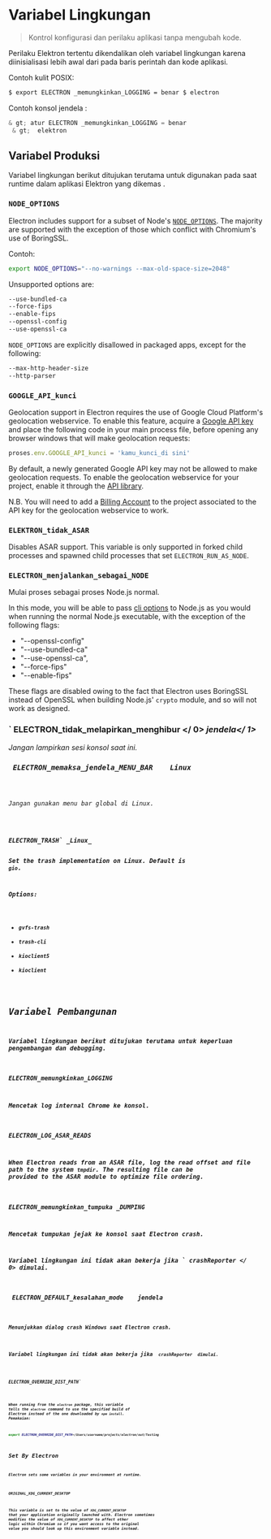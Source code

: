 # Variabel Lingkungan

> Kontrol konfigurasi dan perilaku aplikasi tanpa mengubah kode.

Perilaku Elektron tertentu dikendalikan oleh variabel lingkungan karena diinisialisasi lebih awal dari pada baris perintah dan kode aplikasi.

Contoh kulit POSIX:

```sh
$ export ELECTRON _memungkinkan_LOGGING = benar $ electron
```

Contoh konsol jendela :

```powershell
& gt; atur ELECTRON _memungkinkan_LOGGING = benar
 & gt;  elektron
```

## Variabel Produksi

Variabel lingkungan berikut ditujukan terutama untuk digunakan pada saat runtime dalam aplikasi Elektron yang dikemas .

### `NODE_OPTIONS`

Electron includes support for a subset of Node's [`NODE_OPTIONS`](https://nodejs.org/api/cli.html#cli_node_options_options). The majority are supported with the exception of those which conflict with Chromium's use of BoringSSL.

Contoh:

```sh
export NODE_OPTIONS="--no-warnings --max-old-space-size=2048"
```

Unsupported options are:

```sh
--use-bundled-ca
--force-fips
--enable-fips
--openssl-config
--use-openssl-ca
```

`NODE_OPTIONS` are explicitly disallowed in packaged apps, except for the following:

```sh
--max-http-header-size
--http-parser
```

### `GOOGLE_API_kunci`

Geolocation support in Electron requires the use of Google Cloud Platform's geolocation webservice. To enable this feature, acquire a [Google API key](https://developers.google.com/maps/documentation/geolocation/get-api-key) and place the following code in your main process file, before opening any browser windows that will make geolocation requests:

```javascript
proses.env.GOOGLE_API_kunci = 'kamu_kunci_di sini'
```

By default, a newly generated Google API key may not be allowed to make geolocation requests. To enable the geolocation webservice for your project, enable it through the [API library](https://console.cloud.google.com/apis/library).

N.B. You will need to add a [Billing Account](https://cloud.google.com/billing/docs/how-to/payment-methods#add_a_payment_method) to the project associated to the API key for the geolocation webservice to work.

### `ELEKTRON_tidak_ASAR`

Disables ASAR support. This variable is only supported in forked child processes and spawned child processes that set `ELECTRON_RUN_AS_NODE`.

### `ELECTRON_menjalankan_sebagai_NODE`

Mulai proses sebagai proses Node.js normal.

In this mode, you will be able to pass [cli options](https://nodejs.org/api/cli.html) to Node.js as you would when running the normal Node.js executable, with the exception of the following flags:

* "--openssl-config"
* "--use-bundled-ca"
* "--use-openssl-ca",
* "--force-fips"
* "--enable-fips"

These flags are disabled owing to the fact that Electron uses BoringSSL instead of OpenSSL when building Node.js' `crypto` module, and so will not work as designed.

### ` ELECTRON_tidak_melapirkan_menghibur </ 0>  <em x-id="4"> jendela</ 1></h3>

<p spaces-before="0">Jangan lampirkan sesi konsol saat ini.</p>

<h3 spaces-before="0"><code> ELECTRON_memaksa_jendela_MENU_BAR </ 0>  <em x-id="4"> Linux </ 1></h3>

<p spaces-before="0">Jangan gunakan menu bar global di Linux.</p>

<h3 spaces-before="0"><code>ELECTRON_TRASH` _Linux_

Set the trash implementation on Linux. Default is `gio`.

Options:

* `gvfs-trash`
* `trash-cli`
* `kioclient5`
* `kioclient`

## Variabel Pembangunan

Variabel lingkungan berikut ditujukan terutama untuk keperluan pengembangan dan debugging.

### `ELECTRON_memungkinkan_LOGGING`

Mencetak log internal Chrome ke konsol.

### `ELECTRON_LOG_ASAR_READS`

When Electron reads from an ASAR file, log the read offset and file path to the system `tmpdir`. The resulting file can be provided to the ASAR module to optimize file ordering.

### `ELECTRON_memungkinkan_tumpuka _DUMPING`

Mencetak tumpukan jejak ke konsol saat Electron crash.

Variabel lingkungan ini tidak akan bekerja jika ` crashReporter </ 0> dimulai.</p>

<h3 spaces-before="0"><code> ELECTRON_DEFAULT_kesalahan_mode </ 0>  <em x-id="4"> jendela </ 1></h3>

<p spaces-before="0">Menunjukkan dialog crash Windows saat Electron crash.</p>

<p spaces-before="0">Variabel lingkungan ini tidak akan bekerja jika <code> crashReporter </ 0> dimulai.</p>

<h3 spaces-before="0"><code>ELECTRON_OVERRIDE_DIST_PATH`</h3>

When running from the `electron` package, this variable tells the `electron` command to use the specified build of Electron instead of the one downloaded by `npm install`. Pemakaian:

```sh
export ELECTRON_OVERRIDE_DIST_PATH=/Users/username/projects/electron/out/Testing
```

## Set By Electron

Electron sets some variables in your environment at runtime.

### `ORIGINAL_XDG_CURRENT_DESKTOP`

This variable is set to the value of `XDG_CURRENT_DESKTOP` that your application originally launched with.  Electron sometimes modifies the value of `XDG_CURRENT_DESKTOP` to affect other logic within Chromium so if you want access to the _original_ value you should look up this environment variable instead.
